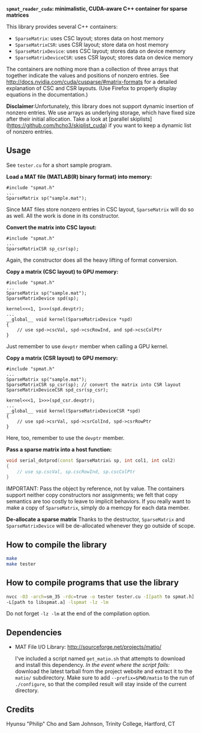 **`spmat_reader_cuda`: minimalistic, CUDA-aware C++ container for
sparse matrices**

This library provides several C++ containers:
  - `SparseMatrix`: uses CSC layout; stores data on host memory
  - `SparseMatrixCSR`: uses CSR layout; store data on host memory
  - `SparseMatrixDevice`: uses CSC layout; stores data on device memory
  - `SparseMatrixDeviceCSR`: uses CSR layout; stores data on device memory

The containers are nothing more than a collection of three arrays that together
indicate the values and positions of nonzero entries. See
http://docs.nvidia.com/cuda/cusparse/#matrix-formats
for a detailed explanation of CSC and CSR layouts.
(Use Firefox to properly display equations in the documentation.)

**Disclaimer**:Unfortunately, this library does not support dynamic insertion
of nonzero entries. We use arrays as underlying storage, which have fixed size
after their initial allocation. Take a look at [parallel skiplists]
(https://github.com/hcho3/skiplist_cuda) if you want to keep a dynamic list
of nonzero entries.

Usage
----
See `tester.cu` for a short sample program.

**Load a MAT file (MATLAB(R) binary format) into memory:**
```cuda
#include "spmat.h"
...
SparseMatrix sp("sample.mat");
```
Since MAT files store nonzero entries in CSC layout, `SparseMatrix` will do so
as well. All the work is done in its constructor.

**Convert the matrix into CSC layout:**
```cuda
#include "spmat.h"
...
SparseMatrixCSR sp_csr(sp);
```
Again, the constructor does all the heavy lifting of format conversion.

**Copy a matrix (CSC layout) to GPU memory:**
```cuda
#include "spmat.h"
...
SparseMatrix sp("sample.mat");
SparseMatrixDevice spd(sp);

kernel<<<1, 1>>>(spd.devptr);
...
__global__ void kernel(SparseMatrixDevice *spd)
{
    // use spd->cscVal, spd->cscRowInd, and spd->cscColPtr
}
```
Just remember to use `devptr` member when calling a GPU kernel.

**Copy a matrix (CSR layout) to GPU memory:**
```cuda
#include "spmat.h"
...
SparseMatrix sp("sample.mat");
SparseMatrixCSR sp_csr(sp); // convert the matrix into CSR layout
SparseMatrixDeviceCSR spd_csr(sp_csr);

kernel<<<1, 1>>>(spd_csr.devptr);
...
__global__ void kernel(SparseMatrixDeviceCSR *spd)
{
    // use spd->csrVal, spd->csrColInd, spd->csrRowPtr
}
```
Here, too, remember to use the `devptr` member.

**Pass a sparse matrix into a host function:**
```cpp
void serial_dotprod(const SparseMatrix& sp, int col1, int col2)
{    
    // use sp.cscVal, sp.cscRowInd, sp.cscColPtr
}
```
IMPORTANT: Pass the object by reference, not by value. The containers support
neither copy constructors nor assignments; we felt that copy semantics are too
costly to leave to implicit behaviors. If you really want to make a copy of
`SparseMatrix`, simply do a memcpy for each data member.

**De-allocate a sparse matrix**
Thanks to the destructor, `SparseMatrix` and `SparseMatrixDevice` will be
de-allocated whenever they go outside of scope.

How to compile the library
----
```bash
make
make tester
```

How to compile programs that use the library
----
```bash
nvcc -O3 -arch=sm_35 -rdc=true -o tester tester.cu -I[path to spmat.h]
-L[path to libspmat.a] -lspmat -lz -lm
```
Do not forget `-lz -lm` at the end of the compilation option.

Dependencies
----
  - MAT File I/O Library: http://sourceforge.net/projects/matio/
  
    I've included a script named `get_matio.sh` that attempts to download and
install this dependency. *In the event where the script fails:* download the
latest tarball from the project website and extract it to the `matio/`
subdirectory. Make sure to add `--prefix=$PWD/matio` to the run of
`./configure`, so that the compiled result will stay inside of the current
directory.

Credits
----
Hyunsu "Philip" Cho and Sam Johnson, Trinity College, Hartford, CT
